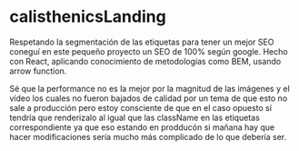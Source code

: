 # calisthenicsLanding

Respetando la segmentación de las etiquetas para tener un mejor SEO coneguí en este pequeño proyecto un SEO de 100% según google. Hecho con React, aplicando conocimiento de metodologías como BEM, usando arrow function.

Sé que la performance no es la mejor por la magnitud de las imágenes y el vídeo los cuales no fueron bajados de calidad por un tema de que esto no sale a producción pero estoy consciente de que en el caso opuesto sí tendría que renderizalo al igual que las className en las etiquetas correspondiente ya que eso estando en prodducón si mañana hay que hacer modificaciones sería mucho más complicado de lo que debería ser.
